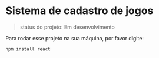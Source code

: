 <h1>Sistema de cadastro de jogos</h1>

> status do projeto: Em desenvolvimento 

Para rodar esse projeto na sua máquina, por favor digite:

```
npm install react
```
